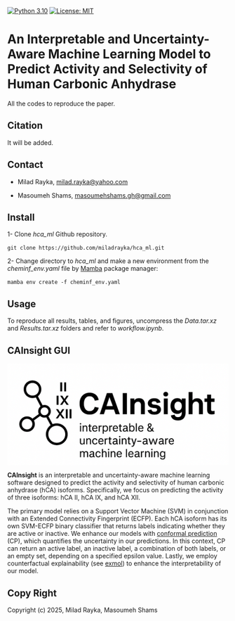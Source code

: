 [![Python 3.10](https://img.shields.io/badge/python-3.10-blue.svg)](https://www.python.org/downloads/release/python-360/)
[![License: MIT](https://img.shields.io/badge/License-MIT-yellow.svg)](https://opensource.org/licenses/MIT)

# An Interpretable and Uncertainty-Aware Machine Learning Model to Predict Activity and Selectivity of Human Carbonic Anhydrase
All the codes to reproduce the paper.

## Citation
It will be added.

## Contact
- Milad Rayka, milad.rayka@yahoo.com

- Masoumeh Shams, masoumehshams.gh@gmail.com

## Install

1- Clone *hca_ml* Github repository.
```
git clone https://github.com/miladrayka/hca_ml.git
```

2- Change directory to *hca_ml* and make a new environment from the *cheminf_env.yaml* file by [Mamba](https://github.com/conda-forge/miniforge) package manager:
```
mamba env create -f cheminf_env.yaml
```

## Usage
To reproduce all results, tables, and figures, uncompress the *Data.tar.xz* and *Results.tar.xz* folders and refer to *workflow.ipynb*.

## CAInsight GUI

<img src="https://github.com/miladrayka/hca_ml/blob/main/Logo.png" alt="drawing" width="600" style="display: block; margin: auto;"/>

**CAInsight** is an interpretable and uncertainty-aware machine learning software designed to predict the activity and selectivity of human carbonic anhydrase (hCA) isoforms. Specifically, we focus on predicting the activity of three isoforms: hCA II, hCA IX, and hCA XII. 

The primary model relies on a Support Vector Machine (SVM) in conjunction with an Extended Connectivity Fingerprint (ECFP). Each hCA isoform has its own SVM-ECFP binary classifier that returns labels indicating whether they are active or inactive. 
We enhance our models with [conformal prediction](https://pubs.acs.org/doi/abs/10.1021/ci5001168) (CP), which quantifies the uncertainty in our predictions. In this context, CP can return an active label, an inactive label, a combination of both labels, or an empty set, depending on a specified epsilon value. Lastly, we employ counterfactual explainability (see [exmol](https://github.com/ur-whitelab/exmol)) to enhance the interpretability of our model.

## Copy Right
Copyright (c) 2025, Milad Rayka, Masoumeh Shams
